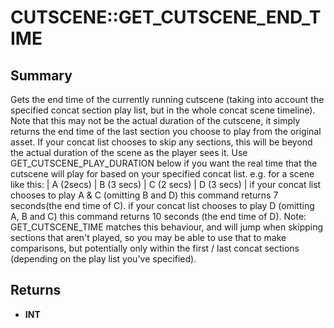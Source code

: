 # CUTSCENE::GET_CUTSCENE_END_TIME

## Summary
Gets the end time of the currently running cutscene (taking into account the specified concat section play list, but in the whole concat scene timeline). Note that this may not be
the actual duration of the cutscene, it simply returns the end time of the last section you choose to play from the original asset. If your
concat list chooses to skip any sections, this will be beyond the actual duration of the scene as the player sees it. Use GET_CUTSCENE_PLAY_DURATION below
if you want the real time that the cutscene will play for based on your specified concat list.
e.g. for a scene like this:		|  A (2secs) |  B (3 secs)   |   C (2 secs)  |  D (3 secs) |
if your concat list chooses to play A & C (omitting B and D) this command returns 7 seconds(the end time of C).
if your concat list chooses to play D (omitting A, B and C) this command returns 10 seconds (the end time of D).
Note: GET_CUTSCENE_TIME matches this behaviour, and will jump when skipping sections that aren't played, so you may be able to use that to make comparisons,
but potentially only within the first / last concat sections (depending on the play list you've specified).

## Returns
* **INT**